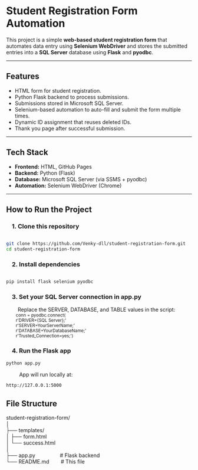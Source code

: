 # Student Registration Form Automation

This project is a simple **web-based student registration form** that automates data entry using **Selenium WebDriver** and stores the submitted entries into a **SQL Server** database using **Flask** and **pyodbc**.

---

## Features

- HTML form for student registration.
- Python Flask backend to process submissions.
- Submissions stored in Microsoft SQL Server.
- Selenium-based automation to auto-fill and submit the form multiple times.
- Dynamic ID assignment that reuses deleted IDs.
- Thank you page after successful submission.

---

## Tech Stack

- **Frontend:** HTML, GitHub Pages
- **Backend:** Python (Flask)
- **Database:** Microsoft SQL Server (via SSMS + pyodbc)
- **Automation:** Selenium WebDriver (Chrome)

---

## How to Run the Project

###  &nbsp;&nbsp;&nbsp;&nbsp;1. Clone this repository

```bash

git clone https://github.com/Venky-dll/student-registration-form.git
cd student-registration-form 
```
###  &nbsp;&nbsp;&nbsp;&nbsp;2. Install dependencies
```bash

pip install flask selenium pyodbc
```
###  &nbsp;&nbsp;&nbsp;&nbsp;3. Set your SQL Server connection in app.py
  &nbsp;&nbsp;&nbsp;&nbsp;&nbsp;&nbsp;&nbsp;&nbsp;Replace the SERVER, DATABASE, and TABLE values in the script: <br>
                  <sub> &nbsp;&nbsp;&nbsp;&nbsp;&nbsp;&nbsp;&nbsp;&nbsp;conn = pyodbc.connect( <br>
                        &nbsp;&nbsp;&nbsp;&nbsp;&nbsp;&nbsp;&nbsp;&nbsp;r'DRIVER={SQL Server};' <br>
                        &nbsp;&nbsp;&nbsp;&nbsp;&nbsp;&nbsp;&nbsp;&nbsp;r'SERVER=YourServerName;' <br>
                        &nbsp;&nbsp;&nbsp;&nbsp;&nbsp;&nbsp;&nbsp;&nbsp;r'DATABASE=YourDatabaseName;'<br>
                        &nbsp;&nbsp;&nbsp;&nbsp;&nbsp;&nbsp;&nbsp;&nbsp;r'Trusted_Connection=yes;') <br></sub>
###  &nbsp;&nbsp;&nbsp;&nbsp;4. Run the Flask app
```bash
python app.py
```
 &nbsp;&nbsp;&nbsp;&nbsp; &nbsp;&nbsp;&nbsp;&nbsp;App will run locally at:
```bash
http://127.0.0.1:5000
```

##  File Structure

student-registration-form/<br>
│<br>
├── templates/<br>
│   ├── form.html<br>
│   └── success.html<br>
│<br>
├── app.py&nbsp;&nbsp;&nbsp;&nbsp;&nbsp;&nbsp;&nbsp;&nbsp;&nbsp;&nbsp;&nbsp;&nbsp;&nbsp;&nbsp;&nbsp;&nbsp;&nbsp;# Flask backend<br>
└── README.md&nbsp;&nbsp;&nbsp;&nbsp;&nbsp;&nbsp;&nbsp;&nbsp;# This file<br>


